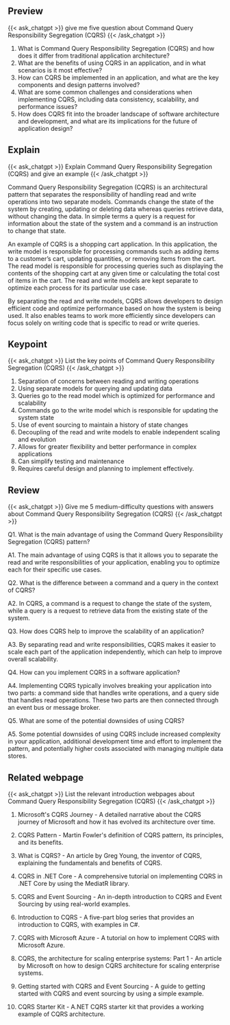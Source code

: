 ## Preview
{{< ask_chatgpt >}}
give me five question about Command Query Responsibility Segregation (CQRS)
{{< /ask_chatgpt >}}



1. What is Command Query Responsibility Segregation (CQRS) and how does it differ from traditional application architecture?
2. What are the benefits of using CQRS in an application, and in what scenarios is it most effective?
3. How can CQRS be implemented in an application, and what are the key components and design patterns involved?
4. What are some common challenges and considerations when implementing CQRS, including data consistency, scalability, and performance issues?
5. How does CQRS fit into the broader landscape of software architecture and development, and what are its implications for the future of application design?   

## Explain
{{< ask_chatgpt >}}
Explain Command Query Responsibility Segregation (CQRS) and give an example
{{< /ask_chatgpt >}}



Command Query Responsibility Segregation (CQRS) is an architectural pattern that separates the responsibility of handling read and write operations into two separate models. Commands change the state of the system by creating, updating or deleting data whereas queries retrieve data, without changing the data. In simple terms a query is a request for information about the state of the system and a command is an instruction to change that state.

An example of CQRS is a shopping cart application. In this application, the write model is responsible for processing commands such as adding items to a customer’s cart, updating quantities, or removing items from the cart. The read model is responsible for processing queries such as displaying the contents of the shopping cart at any given time or calculating the total cost of items in the cart. The read and write models are kept separate to optimize each process for its particular use case.

By separating the read and write models, CQRS allows developers to design efficient code and optimize performance based on how the system is being used. It also enables teams to work more efficiently since developers can focus solely on writing code that is specific to read or write queries.   

## Keypoint
{{< ask_chatgpt >}}
List the key points of Command Query Responsibility Segregation (CQRS)
{{< /ask_chatgpt >}}



1. Separation of concerns between reading and writing operations
2. Using separate models for querying and updating data 
3. Queries go to the read model which is optimized for performance and scalability 
4. Commands go to the write model which is responsible for updating the system state 
5. Use of event sourcing to maintain a history of state changes 
6. Decoupling of the read and write models to enable independent scaling and evolution 
7. Allows for greater flexibility and better performance in complex applications 
8. Can simplify testing and maintenance 
9. Requires careful design and planning to implement effectively.   

## Review
{{< ask_chatgpt >}}
Give me 5 medium-difficulty questions with answers about Command Query Responsibility Segregation (CQRS)
{{< /ask_chatgpt >}}



Q1. What is the main advantage of using the Command Query Responsibility Segregation (CQRS) pattern?

A1. The main advantage of using CQRS is that it allows you to separate the read and write responsibilities of your application, enabling you to optimize each for their specific use cases.

Q2. What is the difference between a command and a query in the context of CQRS?

A2. In CQRS, a command is a request to change the state of the system, while a query is a request to retrieve data from the existing state of the system.

Q3. How does CQRS help to improve the scalability of an application?

A3. By separating read and write responsibilities, CQRS makes it easier to scale each part of the application independently, which can help to improve overall scalability.

Q4. How can you implement CQRS in a software application?

A4. Implementing CQRS typically involves breaking your application into two parts: a command side that handles write operations, and a query side that handles read operations. These two parts are then connected through an event bus or message broker.

Q5. What are some of the potential downsides of using CQRS?

A5. Some potential downsides of using CQRS include increased complexity in your application, additional development time and effort to implement the pattern, and potentially higher costs associated with managing multiple data stores.   

## Related webpage
{{< ask_chatgpt >}}
List the relevant introduction webpages about Command Query Responsibility Segregation (CQRS)
{{< /ask_chatgpt >}}



1. Microsoft's CQRS Journey - A detailed narrative about the CQRS journey of Microsoft and how it has evolved its architecture over time.

2. CQRS Pattern - Martin Fowler's definition of CQRS pattern, its principles, and its benefits.

3. What is CQRS? - An article by Greg Young, the inventor of CQRS, explaining the fundamentals and benefits of CQRS.

4. CQRS in .NET Core - A comprehensive tutorial on implementing CQRS in .NET Core by using the MediatR library.

5. CQRS and Event Sourcing - An in-depth introduction to CQRS and Event Sourcing by using real-world examples.

6. Introduction to CQRS - A five-part blog series that provides an introduction to CQRS, with examples in C#.

7. CQRS with Microsoft Azure - A tutorial on how to implement CQRS with Microsoft Azure.

8. CQRS, the architecture for scaling enterprise systems: Part 1 - An article by Microsoft on how to design CQRS architecture for scaling enterprise systems.

9. Getting started with CQRS and Event Sourcing - A guide to getting started with CQRS and event sourcing by using a simple example.

10. CQRS Starter Kit - A.NET CQRS starter kit that provides a working example of CQRS architecture.   

